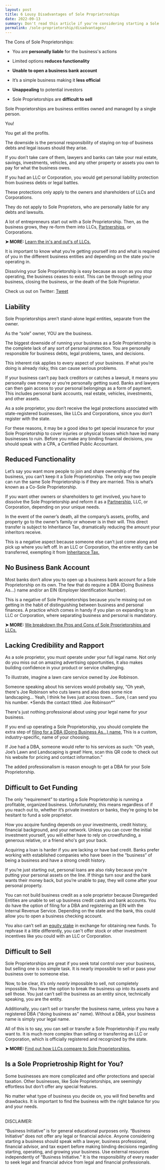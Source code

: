 ```yaml
---
layout: post
title: 6 Lousy Disadvantages of Sole Proprietroships
date: 2022-09-13
summary: Don't read this article if you're considering starting a Sole Proprietorship! You just might end up starting a Partnership, LLC, or Corporation.
permalink: /sole-proprietorship/disadvantages/
---
```


The Cons of Sole Proprietorships:

*   You are **personally liable** for the business's actions

*   Limited options **reduces functionality**

*   **Unable to open a business bank account** 

*   It’s a simple business making it **less official**

*   **Unappealing** to potential investors

*   Sole Proprietorships are **difficult to sell**

Sole Proprietorships are business entities owned and managed by a single person.

You!

You get all the profits. 

The downside is the personal responsibility of staying on top of business debts and legal issues should they arise. 

If you don’t take care of them, lawyers and banks can take your real estate, savings, investments, vehicles, and any other property or assets you own to pay for what the business owes. 

If you had an LLC or Corporation, you would get personal liability protection from business debts or legal battles. 

These protections only apply to the owners and shareholders of LLCs and Corporations. 

They do not apply to Sole Proprietors, who are personally liable for any debts and lawsuits. 

A lot of entrepreneurs start out with a Sole Proprietorship. Then, as the business grows, they re-form them into LLCs, [Partnerships](https://www.businessinitiative.org/partnership/advantages/), or Corporations. 

<p><b>➤ MORE: </b> <a href="https://www.businessinitiative.org/what-does-llc-mean/"> Learn the in's and out's of LLCs.</a></p>

It is important to know what you’re getting yourself into and what is required of you in the different business entities and depending on the state you’re operating in. 

Dissolving your Sole Proprietorship is easy because as soon as you stop operating, the business ceases to exist. This can be through selling your business, closing the business, or the death of the Sole Proprietor.

Check us out on Twitter: 
<a href="https://twitter.com/share?ref_src=twsrc%5Etfw" class="twitter-share-button" data-size="large" data-via="BisInitiative" data-show-count="false">Tweet</a><script async src="https://platform.twitter.com/widgets.js" charset="utf-8"></script>

## Liability

Sole Proprietorships aren’t stand-alone legal entities, separate from the owner. 

As the “sole” owner, YOU are the business. 

The biggest downside of running your business as a Sole Proprietorship is the complete lack of any sort of personal protection. You are personally responsible for business debts, legal problems, taxes, and decisions. 

This inherent risk applies to every aspect of your business. If what you’re doing is already risky, this can cause serious problems.

If your business can’t pay back creditors or catches a lawsuit, it means you personally owe money or you’re personally getting sued. Banks and lawyers can then gain access to your personal belongings as a form of payment. This includes personal bank accounts, real estate, vehicles, investments, and other assets.

As a sole proprietor, you don’t receive the legal protections associated with state-registered businesses, like LLCs and Corporations, since you don’t register with the state. 

For these reasons, it may be a good idea to get special insurance for your Sole Proprietorship to cover injuries or physical losses which have led many businesses to ruin. Before you make any binding financial decisions, you should speak with a CPA, a Certified Public Accountant. 

## Reduced Functionality

Let’s say you want more people to join and share ownership of the business, you can’t keep it a Sole Proprietorship. The only way two people can run the same Sole Proprietorship is if they are married. This is what’s known as a Co-Sole Proprietorship. 

If you want other owners or shareholders to get involved, you have to dissolve the Sole Proprietorship and reform it as a [Partnership](https://www.businessinitiative.org/partnership/disadvantages/), LLC, or Corporation, depending on your unique needs. 

In the event of the owner’s death, all the company’s assets, profits, and property go to the owner’s family or whoever is in their will. This direct transfer is subject to Inheritance Tax, dramatically reducing the amount your inheritors receive.  

This is a negative aspect because someone else can’t just come along and pick up where you left off. In an LLC or Corporation, the entire entity can be transferred, exempting it from [Inheritance Tax.](https://www.investopedia.com/terms/i/inheritancetax.asp) 

## No Business Bank Account

Most banks don’t allow you to open up a business bank account for a Sole Proprietorship on its own. The few that do require a DBA (Doing Business As…) name and/or an EIN (Employer Identification Number). 

This is a negative of Sole Proprietorships because you’re missing out on getting in the habit of distinguishing between business and personal finances. A practice which comes in handy if you plan on expanding to an LLC or Corporation, where separating business and personal is mandatory. 

<p><b>➤ MORE: </b> <a href="https://www.businessinitiative.org/sole-proprietorship-vs-llc/pros-and-cons/"> We breakdown the Pros and Cons of Sole Proprietorships and LLCs.</a></p>

## Lacking Credibility and Rapport

As a sole proprietor, you must operate under your full legal name. Not only do you miss out on amazing advertising opportunities, it also makes building confidence in your product or service challenging. 

To illustrate, imagine a lawn care service owned by Joe Robinson. 

Someone speaking about his services would probably say, “Oh yeah, there's Joe Robinson who cuts lawns and also does some nice landscaping… Yeah, I think he lives just across town… Sure, I can send you his number. \*Sends the contact titled: Joe Robinson\*” 

There's just nothing professional about using your legal name for your business. 

If you end up operating a Sole Proprietorship, you should complete the extra step of [filing for a DBA (Doing Business As…) name.](https://www.businessinitiative.org/dba-vs-llc/) This is a custom, industry-specific, name of your choosing. 

If Joe had a DBA, someone would refer to his services as such: “Oh yeah, Joe’s Lawn and Landscaping is great! Here, scan this QR code to check out his website for pricing and contact information.” 

The added professionalism is reason enough to get a DBA for your Sole Proprietorship. 

## Difficult to Get Funding

The only “requirement” to starting a Sole Proprietorship is running a profitable, organized business. Unfortunately, this means regardless of if you reach out to, whether it’s private investors or banks, they’re going to be hesitant to fund a sole proprietor. 

How you acquire funding depends on your investments, credit history, financial background, and your network. Unless you can cover the initial investment yourself, you will either have to rely on crowdfunding, a generous relative, or a friend who's got your back. 

Acquiring a loan is harder if you are lacking or have bad credit. Banks prefer working with established companies who have been in the “business” of being a business and have a strong credit history. 

If you’re just starting out, personal loans are also risky because you’re putting your personal assets on the line. If things turn sour and the bank wants their money back, but you’re unable to pay, they will come after your personal property. 

You can not build business credit as a sole proprietor because Disregarded Entities are unable to set up business credit cards and bank accounts. You do have the option of filing for a DBA and registering an EIN with the Internal Revenue Service. Depending on the state and the bank, this could allow you to open a business checking account. 

You also can’t sell an [equity stake](https://nadeemacademy.com/statement-of-stockholders-equity-owners-equity/) in exchange for obtaining new funds. To rephrase it a little differently, you can't offer stock or other investment incentives like you could with an LLC or Corporation. 

## Difficult to Sell

Sole Proprietorships are great if you seek total control over your business, but selling one is no simple task. It is nearly impossible to sell or pass your business over to someone else. 

Now, to be clear, it’s only _nearly_ impossible to sell, not completely impossible. You have the option to break the business up into its assets and sell those. You just can’t sell the business as an entity since, technically speaking, you are the entity.

Additionally, you can’t sell or transfer the business name, unless you have a registered DBA (“doing business as” name). Without a DBA, your business name is simply your legal name.

All of this is to say, you can sell or transfer a Sole Proprietorship if you really want to. It is much more complex than selling or transferring an LLC or Corporation, which is officially registered and recognized by the state.

<p><b>➤ MORE: </b> <a href="https://www.businessinitiative.org/sole-proprietorship-vs-llc/"> Find out how LLCs compare to Sole Proprietorships.</a></p>

## Is a Sole Proprietroship Right for You?

Some businesses are more complicated and offer protections and special taxation. Other businesses, like Sole Proprietorships, are seemingly effortless but don’t offer any special features. 

No matter what type of business you decide on, you will find benefits and drawbacks. It is important to find the business with the right balance for you and your needs. 

<script async data-uid="0625212ce2" src="https://adept-hustler-4565.ck.page/0625212ce2/index.js"></script>
<br>
DISCLAIMER:

“Business Initiative” is for general educational purposes only. “Business Initiative” does not offer any legal or financial advice. Anyone considering starting a business should speak with a lawyer, business professional, financial advisor, and tax expert before making binding decisions regarding starting, operating, and growing your business. Use external resources independently of “Business Initiative.” It is the responsibility of every reader to seek legal and financial advice from legal and financial professionals.
